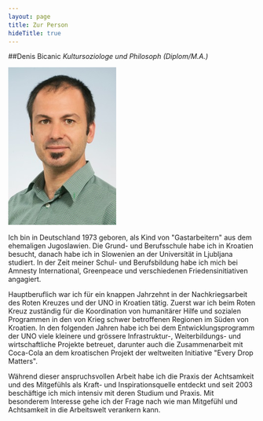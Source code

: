 ```yaml
---
layout: page
title: Zur Person
hideTitle: true
---
```

##Denis Bicanic
*Kultursoziologe und Philosoph (Diplom/M.A.)*

![Denis Bicanic](/images/denis.jpg)

Ich bin in Deutschland  1973 geboren, als Kind von "Gastarbeitern" aus dem ehemaligen Jugoslawien. Die Grund- und Berufsschule habe ich in Kroatien besucht, danach habe ich in Slowenien an der Universität in Ljubljana studiert. In der Zeit meiner Schul- und Berufsbildung habe ich mich bei Amnesty International, Greenpeace und verschiedenen Friedensinitiativen angagiert.

Hauptberuflich war ich für ein knappen Jahrzehnt in der Nachkriegsarbeit des Roten Kreuzes und der UNO in Kroatien tätig. Zuerst war ich beim Roten Kreuz zuständig für die Koordination von humanitärer Hilfe und sozialen Programmen in den von Krieg schwer betroffenen Regionen im Süden von Kroatien. In den folgenden Jahren habe ich bei dem Entwicklungsprogramm der UNO viele kleinere und grössere Infrastruktur-, Weiterbildungs- und wirtschaftliche Projekte betreuet, darunter auch die Zusammenarbeit mit Coca-Cola an dem  kroatischen Projekt der weltweiten Initiative "Every Drop Matters".

Während dieser anspruchsvollen Arbeit habe ich die Praxis der Achtsamkeit und des Mitgefühls als Kraft- und Inspirationsquelle entdeckt und seit 2003 beschäftige ich mich intensiv mit deren Studium und Praxis. Mit besonderem Interesse gehe ich der Frage nach wie man Mitgefühl und Achtsamkeit in die Arbeitswelt verankern kann.

